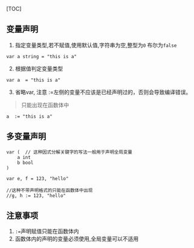 [TOC]

## 变量声明
1. 指定变量类型,若不赋值,使用默认值,字符串为空,整型为`0` 布尔为`false`
```
var a string = "this is a"
```
2. 根据值判定变量类型
```
var a  = "this is a"
```
3. 省略var, 注意 :=左侧的变量不应该是已经声明过的，否则会导致编译错误。
> 只能出现在函数体中
```
a  := "this is a"
```

## 多变量声明
```
var (  // 这种因式分解关键字的写法一般用于声明全局变量
    a int
    b bool
)

var e, f = 123, "hello"

//这种不带声明格式的只能在函数体中出现
//g, h := 123, "hello"

```

## 注意事项
1. `:=`声明赋值只能在函数体内
2. 函数体内的声明的变量必须使用,全局变量可以不适用